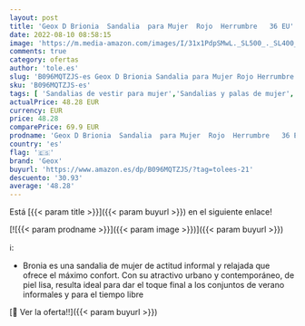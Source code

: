 ```yaml
---
layout: post
title: 'Geox D Brionia  Sandalia  para Mujer  Rojo  Herrumbre   36 EU'
date: 2022-08-10 08:58:15
image: 'https://m.media-amazon.com/images/I/31x1PdpSMwL._SL500_._SL400_.jpg'
comments: true
category: ofertas
author: 'tole.es'
slug: 'B096MQTZJS-es Geox D Brionia Sandalia para Mujer Rojo Herrumbre 36 EU'
sku: 'B096MQTZJS-es'
tags: [ 'Sandalias de vestir para mujer','Sandalias y palas de mujer','Zapatos','Zapatos para mujer','Zapatos y complementos','geox','sandalia','🇪🇸', ]
actualPrice: 48.28 EUR
currency: EUR
price: 48.28
comparePrice: 69.9 EUR
prodname: 'Geox D Brionia  Sandalia  para Mujer  Rojo  Herrumbre   36 EU'
country: 'es'
flag: '🇪🇸'
brand: 'Geox'
buyurl: 'https://www.amazon.es/dp/B096MQTZJS/?tag=tolees-21'
descuento: '30.93'
average: '48.28'
---
```


Está [{{< param title >}}]({{< param buyurl >}}) en el siguiente enlace!

[![{{< param prodname >}}]({{< param image >}})]({{< param buyurl >}})

ℹ️:

- Bronia es una sandalia de mujer de actitud informal y relajada que ofrece el máximo confort. Con su atractivo urbano y contemporáneo, de piel lisa, resulta ideal para dar el toque final a los conjuntos de verano informales y para el tiempo libre

[🛒 Ver la oferta!!]({{< param buyurl >}})
